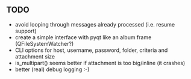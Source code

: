 TODO
----

- avoid looping through messages already processed (i.e. resume support)
- create a simple interface with pyqt like an album frame (QFileSystemWatcher?)
- CLI options for host, username, password, folder, criteria and attachment size
- is_multipart() seems better if attachment is too big/inline (it crashes)
- better (real) debug logging :-)
